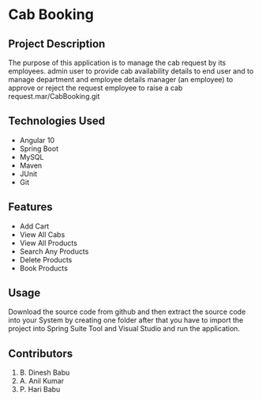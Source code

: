 <h1> Cab Booking </h1>
<h2>Project Description</h2>
The purpose of this application is to manage the cab request by its employees. admin user to provide cab availability details to end user and to manage department and employee details manager (an employee) to approve or reject the request employee to raise a cab request.mar/CabBooking.git
<h2>Technologies Used</h2>
<ul>
<li>Angular 10</li>
<li>Spring Boot</li>
<li>MySQL</li>
<li>Maven</li>
<li> JUnit</li>
<li>Git</li>
</ul>
<h2>Features</h2>
<ul>
<li>Add Cart</li>
<li>View All Cabs</li>
<li>View All Products</li>
<li>Search Any Products</li>
<li>Delete Products </li>
<li>Book Products</li>
</ul>
<h2>Usage</h2>
Download the source code from github and then extract the source code into your System by creating one folder after that you have to import the project into Spring Suite Tool and Visual Studio and run the application.
<h2>Contributors</h2>
<ol>
<li> B. Dinesh Babu </li>
<li> A. Anil Kumar </li>
<li> P. Hari Babu </li>
<ol>
